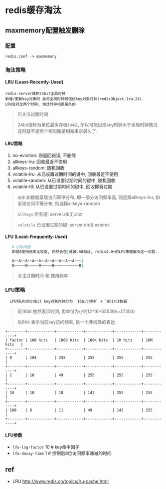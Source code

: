 # redis缓存淘汰

## maxmemory配置触发删除

### 配置

    redis.conf -> maxmemory

### 淘汰策略

#### LRU (Least-Recently-Used)

    redis-server维护24bit全局时钟
    新增/更新key对象时 会将全局时钟赋值给key对象时钟(redisObject.lru:24).
    LRU会对比两个时钟, 淘汰时钟相差最久的

> 只关注过期时间

> 24bit按秒为单位最多存储`194天`, 所以可能出现key时钟大于全局时钟情况. 这时就不是两个相加而是相减来求最久了.

#### LRU策略

1. no-eviction: 则返回错误, 不删除
2. allkeys-lru: 回收最近不使用
3. allkeys-random: 随机回收
4. volatile-lru: 从已设置过期时间的键中, 回收最近不使用
5. volatile-random: 从已设置过期时间的键中, 随机回收
6. volatile-ttl: 从已设置过期时间的键中, 回收即将过期

> `选择` 如数据呈现访问幂律分布, 即一部分访问频率高, 则选择allkeys-lru; 如呈现访问平等分布, 则选择allkeys-random

> `allkeys` 所有键: server.db[i].dict

> `volatile` 已设置过期的键: server.db[i].expires

#### LFU (Least-Frequently-Used)

```bash
   # LRU问题
   即使A使用频率比较高, 仍然会在|处被LRU淘汰, redis4.0+的LFU策略解决这一问题.

   A~~A~~A~~A~~A~~A~~A~~A~~A~~A~~~|
   B~~~~~B~~~~~B~~~~~B~~~~~~~~~~~B|
```

> 关注过期时间 和 使用频率

### LFU策略

      LFU将LRU的24bit key对象时钟分为 `16bit时钟` + `8bit计数器`

> 前16bit 依然表示时间, 但单位为小时(2^16=65536h=2730d)

> 后8bit 表示当前key访问频率, 是一个非线性的表达.

```code
+--------+------------+------------+------------+------------+------------+
| factor | 100 hits   | 1000 hits  | 100K hits  | 1M hits    | 10M hits   |
+--------+------------+------------+------------+------------+------------+
| 0      | 104        | 255        | 255        | 255        | 255        |
+--------+------------+------------+------------+------------+------------+
| 1      | 18         | 49         | 255        | 255        | 255        |
+--------+------------+------------+------------+------------+------------+
| 10     | 10         | 18         | 142        | 255        | 255        |
+--------+------------+------------+------------+------------+------------+
| 100    | 8          | 11         | 49         | 143        | 255        |
+--------+------------+------------+------------+------------+------------+
```

#### LFU参数

- `lfu-log-factor` 10 # key命中因子
- `lfu-decay-time` 1  # 控制后8位访问频率递减的时间

## ref

- LRU <http://www.redis.cn/topics/lru-cache.html>
